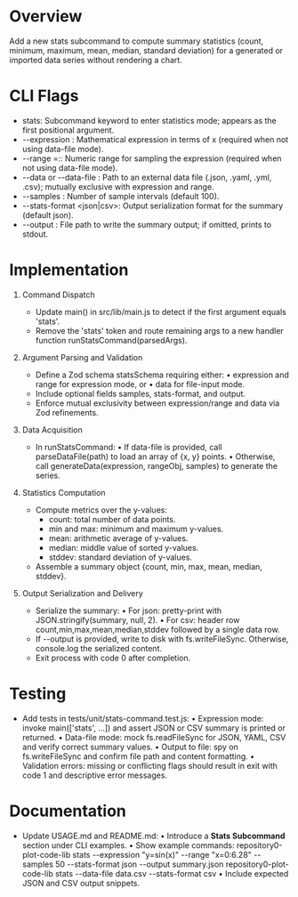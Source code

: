 # Overview
Add a new stats subcommand to compute summary statistics (count, minimum, maximum, mean, median, standard deviation) for a generated or imported data series without rendering a chart.

# CLI Flags
- stats: Subcommand keyword to enter statistics mode; appears as the first positional argument.
- --expression <expr>: Mathematical expression in terms of x (required when not using data-file mode).
- --range <axis>=<min>:<max>: Numeric range for sampling the expression (required when not using data-file mode).
- --data <path> or --data-file <path>: Path to an external data file (.json, .yaml, .yml, .csv); mutually exclusive with expression and range.
- --samples <number>: Number of sample intervals (default 100).
- --stats-format <json|csv>: Output serialization format for the summary (default json).
- --output <path>: File path to write the summary output; if omitted, prints to stdout.

# Implementation
1. Command Dispatch
   - Update main() in src/lib/main.js to detect if the first argument equals 'stats'.
   - Remove the 'stats' token and route remaining args to a new handler function runStatsCommand(parsedArgs).

2. Argument Parsing and Validation
   - Define a Zod schema statsSchema requiring either:
     • expression and range for expression mode, or
     • data for file-input mode.
   - Include optional fields samples, stats-format, and output.
   - Enforce mutual exclusivity between expression/range and data via Zod refinements.

3. Data Acquisition
   - In runStatsCommand:
     • If data-file is provided, call parseDataFile(path) to load an array of {x, y} points.
     • Otherwise, call generateData(expression, rangeObj, samples) to generate the series.

4. Statistics Computation
   - Compute metrics over the y-values:
     - count: total number of data points.
     - min and max: minimum and maximum y-values.
     - mean: arithmetic average of y-values.
     - median: middle value of sorted y-values.
     - stddev: standard deviation of y-values.
   - Assemble a summary object {count, min, max, mean, median, stddev}.

5. Output Serialization and Delivery
   - Serialize the summary:
     • For json: pretty-print with JSON.stringify(summary, null, 2).
     • For csv: header row count,min,max,mean,median,stddev followed by a single data row.
   - If --output is provided, write to disk with fs.writeFileSync. Otherwise, console.log the serialized content.
   - Exit process with code 0 after completion.

# Testing
- Add tests in tests/unit/stats-command.test.js:
  • Expression mode: invoke main(['stats', ...]) and assert JSON or CSV summary is printed or returned.
  • Data-file mode: mock fs.readFileSync for JSON, YAML, CSV and verify correct summary values.
  • Output to file: spy on fs.writeFileSync and confirm file path and content formatting.
  • Validation errors: missing or conflicting flags should result in exit with code 1 and descriptive error messages.

# Documentation
- Update USAGE.md and README.md:
  • Introduce a **Stats Subcommand** section under CLI examples.
  • Show example commands:
    repository0-plot-code-lib stats --expression "y=sin(x)" --range "x=0:6.28" --samples 50 --stats-format json --output summary.json
    repository0-plot-code-lib stats --data-file data.csv --stats-format csv
  • Include expected JSON and CSV output snippets.